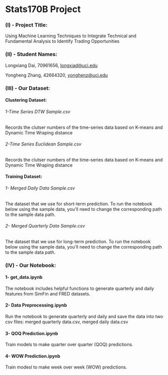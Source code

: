 # Stats170B Project

### (I) - Project Title: 
Using Machine Learning Techniques to Integrate Technical and Fundamental Analysis to Identify Trading Opportunities


### (II) - Student Names: 
Longxiang Dai, 70961656, longxiad@uci.edu

Yongheng Zhang, 42664320, yonghenz@uci.edu


### (III) - Our Dataset:
#### Clustering Dataset:
###### 1-Time Series DTW Sample.csv
Records the clutser numbers of the time-series data based on K-means and Dynamic Time Wraping distance
###### 2-Time Series Euclidean Sample.csv
Records the clutser numbers of the time-series data based on K-means and Dynamic Time Wraping distance


#### Training Dataset:
###### 1- Merged Daily Data Sample.csv
The dataset that we use for short-term prediction. To run the notebook below using the sample data, you'll need to change the corresponding path to the sample data path.
###### 2- Merged Quarterly Data Sample.csv
The dataset that we use for long-term prediction. To run the notebook below using the sample data, you'll need to change the corresponding path to the sample data path.


### (IV) - Our Notebook:
#### 1- get_data.ipynb
The notebook includes helpful functions to generate quarterly and daily features from SimFin and FRED datasets.
#### 2- Data Preprocessing.ipynb
Run the notebook to generate quarterly and daily and save the data into two csv files: merged quarterly data.csv, merged daily data.csv
#### 3- QOQ Prediction.ipynb
Train models to make quarter over quarter (QOQ) predictions.
#### 4- WOW Prediction.ipynb
Train modesl to make week over week (WOW) predictions.
